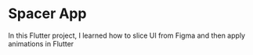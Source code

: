 # Spacer App
In this Flutter project, I learned how to slice UI from Figma and then apply animations in Flutter
